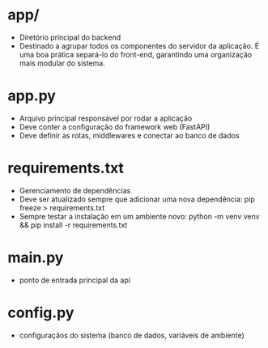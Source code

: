 # app/
- Diretório principal do backend
- Destinado a agrupar todos os componentes do servidor da aplicação. É uma boa prática separá-lo do front-end, garantindo uma organização mais modular do sistema.

# app.py
- Arquivo principal responsável por rodar a aplicação
- Deve conter a configuração do framework web (FastAPI)
- Deve definir as rotas, middlewares e conectar ao banco de dados

# requirements.txt 
- Gerenciamento de dependências
- Deve ser atualizado sempre que adicionar uma nova dependência: pip freeze > requirements.txt
- Sempre testar a instalação em um ambiente novo: python -m venv venv && pip install -r requirements.txt

# main.py
- ponto de entrada principal da api

# config.py
- configuraçãos do sistema (banco de dados, variáveis de ambiente)
